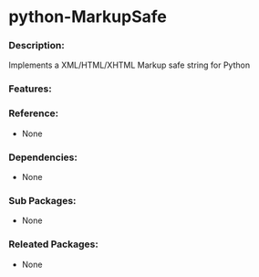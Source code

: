 # python-MarkupSafe

### Description:
Implements a XML/HTML/XHTML Markup safe string for Python

### Features:


### Reference:
* None

### Dependencies:
* None

### Sub Packages:
* None

### Releated Packages:
* None
